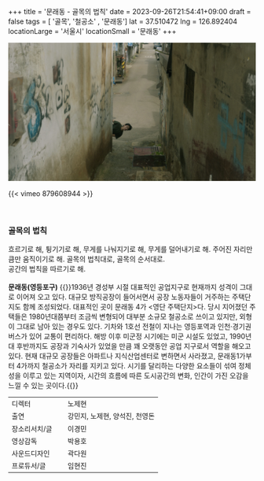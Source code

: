 +++
title = '문래동 - 골목의 법칙'
date = 2023-09-26T21:54:41+09:00
draft = false
tags = [ '골목', '철공소' , '문래동']
lat = 37.510472
lng = 126.892404
locationLarge = '서울시'
locationSmall = '문래동'
+++


![문래동](thumb.jpg)

{{< vimeo 879608944 >}}

 
### 골목의 법칙
흐르기로 해, 튕기기로 해, 무게를 나눠지기로 해, 무게를 덜어내기로 해. 주어진 자리만큼만 움직이기로 해. 골목의 법칙대로, 골목의 순서대로.
<br>공간의 법칙을 따르기로 해. 
<br>
<br>
**문래동(영등포구)** {{<location-detail>}}1936년 경성부 시절 대표적인 공업지구로 현재까지 성격이 그대로 이어져 오고 있다. 대규모 방직공장이 들어서면서 공장 노동자들이 거주하는 주택단지도 함께 조성되었다. 대표적인 곳이 문래동 4가 <영단 주택단지>다. 당시 지어졌던 주택들은 1980년대쯤부터 조금씩 변형되어 대부분 소규모 철공소로 쓰이고 있지만, 외형이 그대로 남아 있는 경우도 있다. 기차와 1호선 전철이 지나는 영등포역과 인천‧경기권 버스가 있어 교통이 편리하다. 해방 이후 미군정 시기에는 미군 시설도 있었고, 1990년대 후반까지도 공장과 기숙사가 있었을 만큼 꽤 오랫동안 공업 지구로서 역할을 해오고 있다. 현재 대규모 공장들은 아파트나 지식산업센터로 변하면서 사라졌고, 문래동1가부터 4가까지 철공소가 자리를 지키고 있다. 시기를 달리하는 다양한 요소들이 섞여 정체성을 이루고 있는 지역이자, 시간의 흐름에 따른 도시공간의 변화, 인간이 가진 오감을 느낄 수 있는 곳이다.{{</location-detail>}}


<table class="article-credit-style">
    <tr>
    <td style="width: 100px;">디렉터</td>
    <td>노제현</td>
    </tr>
    <tr>
    <td>출연</td>
    <td>강민지, 노제현, 양석진, 천영돈</td>
    </tr>
    <tr>
    <td>장소리서치/글</td>
    <td>이경민</td>
    </tr>
    <tr>
    <td>영상감독</td>
    <td>박용호</td>
    </tr>
    <tr>
    <td>사운드디자인</td>
    <td>곽다원</td>
    </tr>
    <tr>
    <td>프로듀서/글</td>
    <td>임현진</td>
    </tr>
</table>